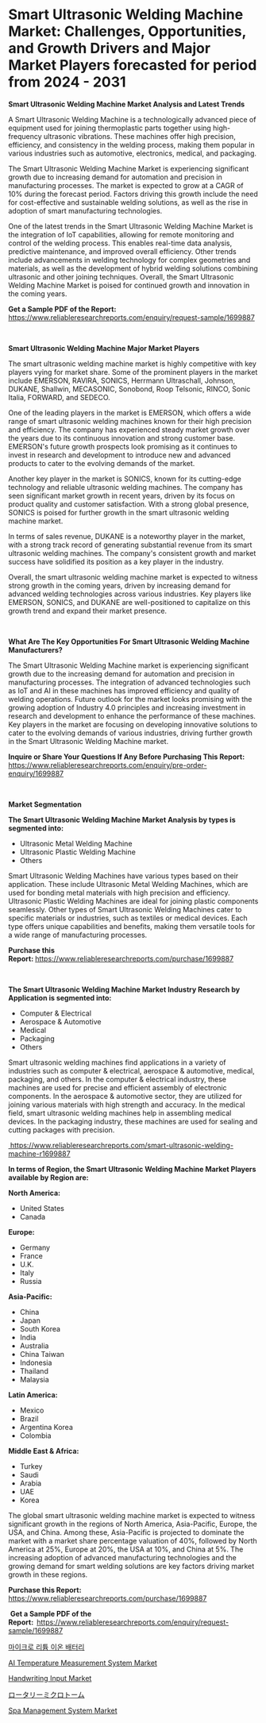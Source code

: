 <p><h1>Smart Ultrasonic Welding Machine Market: Challenges, Opportunities, and Growth Drivers and Major Market Players forecasted for period from 2024 - 2031</h1></p><p><strong>Smart Ultrasonic Welding Machine Market Analysis and Latest Trends</strong></p>
<p><p>A Smart Ultrasonic Welding Machine is a technologically advanced piece of equipment used for joining thermoplastic parts together using high-frequency ultrasonic vibrations. These machines offer high precision, efficiency, and consistency in the welding process, making them popular in various industries such as automotive, electronics, medical, and packaging.</p><p>The Smart Ultrasonic Welding Machine Market is experiencing significant growth due to increasing demand for automation and precision in manufacturing processes. The market is expected to grow at a CAGR of 10% during the forecast period. Factors driving this growth include the need for cost-effective and sustainable welding solutions, as well as the rise in adoption of smart manufacturing technologies.</p><p>One of the latest trends in the Smart Ultrasonic Welding Machine Market is the integration of IoT capabilities, allowing for remote monitoring and control of the welding process. This enables real-time data analysis, predictive maintenance, and improved overall efficiency. Other trends include advancements in welding technology for complex geometries and materials, as well as the development of hybrid welding solutions combining ultrasonic and other joining techniques. Overall, the Smart Ultrasonic Welding Machine Market is poised for continued growth and innovation in the coming years.</p></p>
<p><strong>Get a Sample PDF of the Report:&nbsp;</strong> <a href="https://www.reliableresearchreports.com/enquiry/request-sample/1699887">https://www.reliableresearchreports.com/enquiry/request-sample/1699887</a></p>
<p>&nbsp;</p>
<p><strong>Smart Ultrasonic Welding Machine Major Market Players</strong></p>
<p><p>The smart ultrasonic welding machine market is highly competitive with key players vying for market share. Some of the prominent players in the market include EMERSON, RAVIRA, SONICS, Herrmann Ultraschall, Johnson, DUKANE, Shallwin, MECASONIC, Sonobond, Roop Telsonic, RINCO, Sonic Italia, FORWARD, and SEDECO.</p><p>One of the leading players in the market is EMERSON, which offers a wide range of smart ultrasonic welding machines known for their high precision and efficiency. The company has experienced steady market growth over the years due to its continuous innovation and strong customer base. EMERSON's future growth prospects look promising as it continues to invest in research and development to introduce new and advanced products to cater to the evolving demands of the market.</p><p>Another key player in the market is SONICS, known for its cutting-edge technology and reliable ultrasonic welding machines. The company has seen significant market growth in recent years, driven by its focus on product quality and customer satisfaction. With a strong global presence, SONICS is poised for further growth in the smart ultrasonic welding machine market.</p><p>In terms of sales revenue, DUKANE is a noteworthy player in the market, with a strong track record of generating substantial revenue from its smart ultrasonic welding machines. The company's consistent growth and market success have solidified its position as a key player in the industry.</p><p>Overall, the smart ultrasonic welding machine market is expected to witness strong growth in the coming years, driven by increasing demand for advanced welding technologies across various industries. Key players like EMERSON, SONICS, and DUKANE are well-positioned to capitalize on this growth trend and expand their market presence.</p></p>
<p>&nbsp;</p>
<p><strong>What Are The Key Opportunities For Smart Ultrasonic Welding Machine Manufacturers?</strong></p>
<p><p>The Smart Ultrasonic Welding Machine market is experiencing significant growth due to the increasing demand for automation and precision in manufacturing processes. The integration of advanced technologies such as IoT and AI in these machines has improved efficiency and quality of welding operations. Future outlook for the market looks promising with the growing adoption of Industry 4.0 principles and increasing investment in research and development to enhance the performance of these machines. Key players in the market are focusing on developing innovative solutions to cater to the evolving demands of various industries, driving further growth in the Smart Ultrasonic Welding Machine market.</p></p>
<p><strong>Inquire or Share Your Questions If Any Before Purchasing This Report:</strong> <a href="https://www.reliableresearchreports.com/enquiry/pre-order-enquiry/1699887">https://www.reliableresearchreports.com/enquiry/pre-order-enquiry/1699887</a></p>
<p>&nbsp;</p>
<p><strong>Market Segmentation</strong></p>
<p><strong>The Smart Ultrasonic Welding Machine Market Analysis by types is segmented into:</strong></p>
<p><ul><li>Ultrasonic Metal Welding Machine</li><li>Ultrasonic Plastic Welding Machine</li><li>Others</li></ul></p>
<p><p>Smart Ultrasonic Welding Machines have various types based on their application. These include Ultrasonic Metal Welding Machines, which are used for bonding metal materials with high precision and efficiency. Ultrasonic Plastic Welding Machines are ideal for joining plastic components seamlessly. Other types of Smart Ultrasonic Welding Machines cater to specific materials or industries, such as textiles or medical devices. Each type offers unique capabilities and benefits, making them versatile tools for a wide range of manufacturing processes.</p></p>
<p><strong>Purchase this Report:&nbsp;</strong><a href="https://www.reliableresearchreports.com/purchase/1699887">https://www.reliableresearchreports.com/purchase/1699887</a></p>
<p>&nbsp;</p>
<p><strong>The Smart Ultrasonic Welding Machine Market Industry Research by Application is segmented into:</strong></p>
<p><ul><li>Computer & Electrical</li><li>Aerospace & Automotive</li><li>Medical</li><li>Packaging</li><li>Others</li></ul></p>
<p><p>Smart ultrasonic welding machines find applications in a variety of industries such as computer & electrical, aerospace & automotive, medical, packaging, and others. In the computer & electrical industry, these machines are used for precise and efficient assembly of electronic components. In the aerospace & automotive sector, they are utilized for joining various materials with high strength and accuracy. In the medical field, smart ultrasonic welding machines help in assembling medical devices. In the packaging industry, these machines are used for sealing and cutting packages with precision.</p></p>
<p><a href="https://www.reliableresearchreports.com/smart-ultrasonic-welding-machine-r1699887">&nbsp;https://www.reliableresearchreports.com/smart-ultrasonic-welding-machine-r1699887</a></p>
<p><strong>In terms of Region, the Smart Ultrasonic Welding Machine Market Players available by Region are:</strong></p>
<p>
    <p> <strong> North America: </strong>
        <ul>
            <li>United States</li>
            <li>Canada</li>
        </ul>
        </p> 
    <p> <strong> Europe: </strong>
        <ul>
            <li>Germany</li>
            <li>France</li>
            <li>U.K.</li>
            <li>Italy</li>
            <li>Russia</li>
        </ul>
        </p> 
    <p> <strong> Asia-Pacific: </strong>
        <ul>
            <li>China</li>
            <li>Japan</li>
            <li>South Korea</li>
            <li>India</li>
            <li>Australia</li>
            <li>China Taiwan</li>
            <li>Indonesia</li>
            <li>Thailand</li>
            <li>Malaysia</li>
        </ul>
        </p> 
    <p> <strong> Latin America: </strong>
        <ul>
            <li>Mexico</li>
            <li>Brazil</li>
            <li>Argentina Korea</li>
            <li>Colombia</li>
        </ul>
        </p> 
    <p> <strong> Middle East & Africa: </strong>
        <ul>
            <li>Turkey</li>
            <li>Saudi</li>
            <li>Arabia</li>
            <li>UAE</li>
            <li>Korea</li>
        </ul>
    </p>
    </p>
<p><p>The global smart ultrasonic welding machine market is expected to witness significant growth in the regions of North America, Asia-Pacific, Europe, the USA, and China. Among these, Asia-Pacific is projected to dominate the market with a market share percentage valuation of 40%, followed by North America at 25%, Europe at 20%, the USA at 10%, and China at 5%. The increasing adoption of advanced manufacturing technologies and the growing demand for smart welding solutions are key factors driving market growth in these regions.</p></p>
<p><strong>Purchase this Report: </strong><a href="https://www.reliableresearchreports.com/purchase/1699887">https://www.reliableresearchreports.com/purchase/1699887</a></p>
<p>&nbsp;<strong>Get a Sample PDF of the Report:&nbsp;&nbsp;</strong><a href="https://www.reliableresearchreports.com/enquiry/request-sample/1699887">https://www.reliableresearchreports.com/enquiry/request-sample/1699887</a></p>
<p><strong></strong></p>
<p><p><a href="https://github.com/TitusBoyer1/Market-Research-Report-List-1/blob/main/174208564580.md">마이크로 리튬 이온 배터리</a></p><p><a href="https://github.com/EbonyHane1955/Market-Research-Report-List-1/blob/main/ai-temperature-measurement-system-market.md">AI Temperature Measurement System Market</a></p><p><a href="https://www.linkedin.com/pulse/handwriting-input-market-comprehensive-assessment-type-application-sqa7f?trackingId=0CokfYgYOpDGWwv6FMOa%2BA%3D%3D">Handwriting Input Market</a></p><p><a href="https://github.com/MacyOrn/Market-Research-Report-List-1/blob/main/265471265925.md">ロータリーミクロトーム</a></p><p><a href="https://www.linkedin.com/pulse/spa-management-system-market-outlook-industry-overview-forecast-hezqf?trackingId=sMzaGyf3vbGNlb4QcBDBjw%3D%3D">Spa Management System Market</a></p></p>